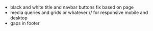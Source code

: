 * black and white title and navbar buttons fix based on page  
* media queries and grids or whatever // for responsive mobile and desktop
* gaps in footer 